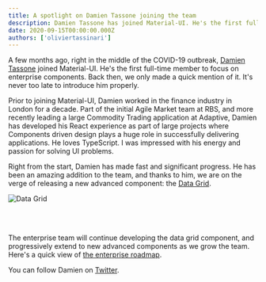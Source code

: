 ```yaml
---
title: A spotlight on Damien Tassone joining the team
description: Damien Tassone has joined Material-UI. He's the first full-time member to focus on enterprise components.
date: 2020-09-15T00:00:00.000Z
authors: ['oliviertassinari']
---
```


A few months ago, right in the middle of the COVID-19 outbreak, [Damien Tassone](https://twitter.com/madKakoO) joined Material-UI. He's the first full-time member to focus on enterprise components. Back then, we only made a quick mention of it. It's never too late to introduce him properly.

Prior to joining Material-UI, Damien worked in the finance industry in London for a decade. Part of the initial Agile Market team at RBS, and more recently leading a large Commodity Trading application at Adaptive, Damien has developed his React experience as part of large projects where Components driven design plays a huge role in successfully delivering applications. He loves TypeScript.
I was impressed with his energy and passion for solving UI problems.

Right from the start, Damien has made fast and significant progress. He has been an amazing addition to the team, and thanks to him, we are on the verge of releasing a new advanced component: the [Data Grid](https://material-ui.com/components/data-grid).

<img src="/static/blog/spotlight-damien-tassone/data-grid.png" style="margin-bottom: 3rem;" alt="Data Grid" />

The enterprise team will continue developing the data grid component, and progressively extend to new advanced components as we grow the team. Here's a quick view of [the enterprise roadmap](https://github.com/mui-org/material-ui-x/projects/1).

You can follow Damien on [Twitter](https://twitter.com/madKakoO).

